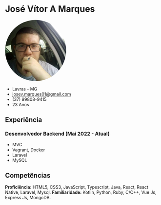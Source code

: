 # José Vítor A Marques

<img src="./logo.jpeg" alt="ogo" style="height: 200px; width:200px; border-radius: 100%"/>

- Lavras - MG
- josev.marques01@gmail.com
- (37) 99808-9415
- 23 Anos

## Experiência
### Desenvolvedor Backend (Mai 2022 - Atual)
- MVC
- Vagrant, Docker
- Laravel
- MySQL

## Competências
**Proficiência:** HTML5, CSS3, JavaScript, Typescript, Java, React, React Native, Laravel, Mysql.
**Familiaridade:** Kotlin, Python, Ruby, C/C++, Vue Js, Express Js, MongoDB.